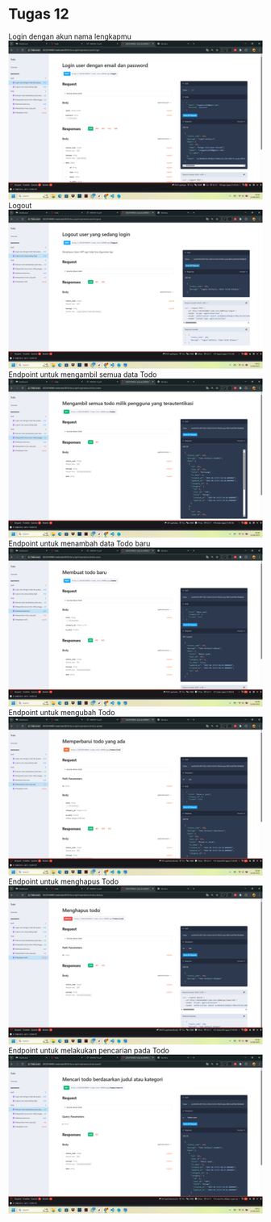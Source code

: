 # Tugas 12

Login dengan akun nama lengkapmu
![alt text](<screenshot/tugas12/Screenshot (555).png>)
Logout 
![alt text](<screenshot/tugas12/Screenshot (564).png>)
Endpoint untuk mengambil semua data Todo
![alt text](<screenshot/tugas12/Screenshot (560).png>)
Endpoint untuk menambah data Todo baru
![alt text](<screenshot/tugas12/Screenshot (561).png>)
Endpoint untuk mengubah Todo
![alt text](<screenshot/tugas12/Screenshot 2025-06-16 005035.png>)
Endpoint untuk menghapus Todo
![alt text](<screenshot/tugas12/Screenshot (562).png>)
Endpoint untuk melakukan pencarian pada Todo
![alt text](<screenshot/tugas12/Screenshot (563).png>)